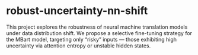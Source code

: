 # robust-uncertainty-nn-shift
This project explores the robustness of neural machine translation models under data distribution shift. We propose a selective fine-tuning strategy for the MBart model, targeting only “risky” inputs — those exhibiting high uncertainty via attention entropy or unstable hidden states.
